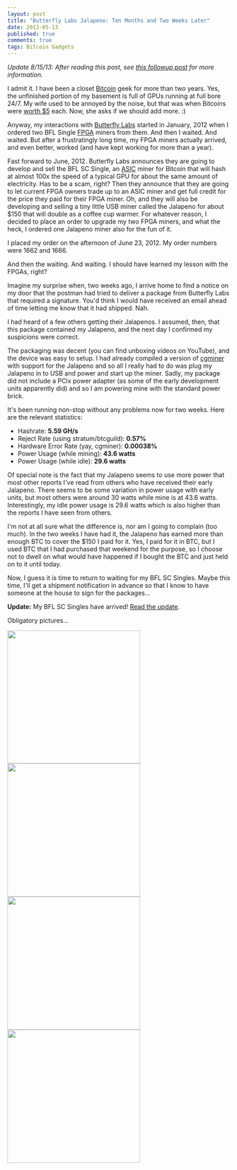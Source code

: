```yaml
---
layout: post
title: "Butterfly Labs Jalapeno: Ten Months and Two Weeks Later"
date: 2013-05-13
published: true
comments: true
tags: Bitcoin Gadgets
---
```


*Update 8/15/13: After reading this post, see [this followup post](/2013/08/15/bitcoin-mining-update-butterfly-labs-sc-singles/) for more information.*

I admit it.  I have been a closet [Bitcoin](http://bitcoin.org) geek for more than two years. Yes, the unfinished portion of my basement is full of GPUs running at full bore 24/7. My wife used to be annoyed by the noise, but that was when Bitcoins were [worth $5](http://preev.com/) each. Now, she asks if we should add more. :)

Anyway, my interactions with [Butterfly Labs](http://butterflylabs.com) started in January, 2012 when I ordered two BFL Single [FPGA](http://en.wikipedia.org/wiki/Field-programmable_gate_array) miners from them.  And then I waited.  And waited.  But after a frustratingly long time, my FPGA miners actually arrived, and even better, worked (and have kept working for more than a year).

Fast forward to June, 2012.  Butterfly Labs announces they are going to develop and sell the BFL SC Single, an [ASIC](http://en.wikipedia.org/wiki/Application-specific_integrated_circuit) miner for Bitcoin that will hash at almost 100x the speed of a typical GPU for about the same amount of electricity.  Has to be a scam, right?  Then they announce that they are going to let current FPGA owners trade up to an ASIC miner and get full credit for the price they paid for their FPGA miner.  Oh, and they will also be developing and selling a tiny little USB miner called the Jalapeno for about $150 that will double as a coffee cup warmer.  For whatever reason, I decided to place an order to upgrade my two FPGA miners, and what the heck, I ordered one Jalapeno miner also for the fun of it.

I placed my order on the afternoon of June 23, 2012.  My order numbers were 1662 and 1666.

And then the waiting. And waiting.  I should have learned my lesson with the FPGAs, right?

Imagine my surprise when, two weeks ago, I arrive home to find a notice on my door that the postman had tried to deliver a package from Butterfly Labs that required a signature. You'd think I would have received an email ahead of time letting me know that it had shipped.  Nah.

I had heard of a few others getting their Jalapenos.  I assumed, then, that this package contained my Jalapeno, and the next day I confirmed my suspicions were correct.

The packaging was decent (you can find unboxing videos on YouTube), and the device was easy to setup.  I had already compiled a version of [cgminer](https://bitcointalk.org/index.php?topic=28402.0) with support for the Jalapeno and so all I really had to do was plug my Jalapeno in to USB and power and start up the miner.  Sadly, my package did not include a PCIx power adapter (as some of the early development units apparently did) and so I am powering mine with the standard power brick.

It's been running non-stop without any problems now for two weeks.  Here are the relevant statistics:

* Hashrate: **5.59 GH/s**
* Reject Rate (using stratum/btcguild): **0.57%**
* Hardware Error Rate (yay, cgminer): **0.00038%**
* Power Usage (while mining): **43.6 watts**
* Power Usage (while idle): **29.6 watts**

Of special note is the fact that my Jalapeno seems to use more power that most other reports I've read from others who have received their early Jalapeno.  There seems to be some variation in power usage with early units, but most others were around 30 watts while mine is at 43.6 watts.  Interestingly, my idle power usage is 29.6 watts which is also higher than the reports I have seen from others.

I'm not at all sure what the difference is, nor am I going to complain (too much).  In the two weeks I have had it, the Jalapeno has earned more than enough BTC to cover the $150 I paid for it.  Yes, I paid for it in BTC, but I used BTC that I had purchased that weekend for the purpose, so I choose not to dwell on what would have happened if I bought the BTC and just held on to it until today.

Now, I guess it is time to return to waiting for my BFL SC Singles. Maybe this time, I'll get a shipment notification in advance so that I know to have someone at the house to sign for the packages...

**Update:** My BFL SC Singles have arrived! [Read the update](/2013/08/15/bitcoin-mining-update-butterfly-labs-sc-singles/).

Obligatory pictures...

<img class="fancybox" src="/stuff/bitcoin-jalapeno-front.jpg" width="300" />
<img class="fancybox" src="/stuff/bitcoin-jalapeno-back.jpg" width="300" />

<img class="fancybox" src="/stuff/bitcoin-jalapeno-cgminer.png" width="300" />
<img class="fancybox" src="/stuff/bitcoin-jalapeno-power.jpg" width="300" />



